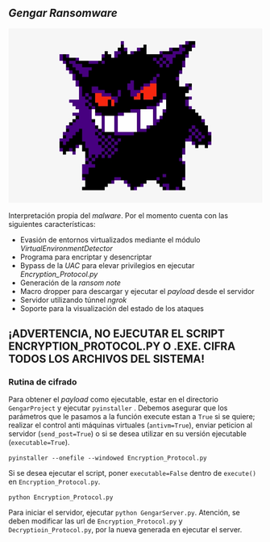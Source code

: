 ## ***Gengar Ransomware***

![Gengar Sprite](./gengar-sprite.png)

Interpretación propia del *malware*. Por el momento cuenta con las siguientes características:

* Evasión de entornos virtualizados mediante el módulo *VirtualEnvironmentDetector*
* Programa para encriptar y desencriptar
* Bypass de la *UAC* para elevar privilegios en ejecutar *Encryption_Protocol.py*
* Generación de la *ransom note*
* Macro dropper para descargar y ejecutar el *payload* desde el servidor
* Servidor utilizando túnnel *ngrok*
* Soporte para la visualización del estado de los ataques

## ¡ADVERTENCIA, NO EJECUTAR EL SCRIPT ENCRYPTION_PROTOCOL.PY O .EXE. CIFRA TODOS LOS ARCHIVOS DEL SISTEMA!

### Rutina de cifrado

Para obtener el *payload* como ejecutable, estar en el directorio ``GengarProject`` y ejecutar ``pyinstaller`` . Debemos asegurar que los parámetros que le pasamos a la función execute estan a ``True`` si se quiere; realizar el control anti máquinas virtuales (``antivm=True``), enviar peticion al servidor (``send_post=True``) o si se desea utilizar en su versión ejecutable (``executable=True``).

````
pyinstaller --onefile --windowed Encryption_Protocol.py
````

Si se desea ejecutar el script, poner ``executable=False`` dentro de ``execute()`` en ``Encryption_Protocol.py``.

````
python Encryption_Protocol.py
````

Para iniciar el servidor, ejecutar ``python GengarServer.py``. Atención, se deben modificar las url de ``Encryption_Protocol.py`` y ``Decryptioin_Protocol.py``, por la nueva generada en ejecutar el server.
